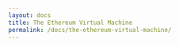 ```yaml
---
layout: docs
title: The Ethereum Virtual Machine
permalink: /docs/the-ethereum-virtual-machine/
---
```

